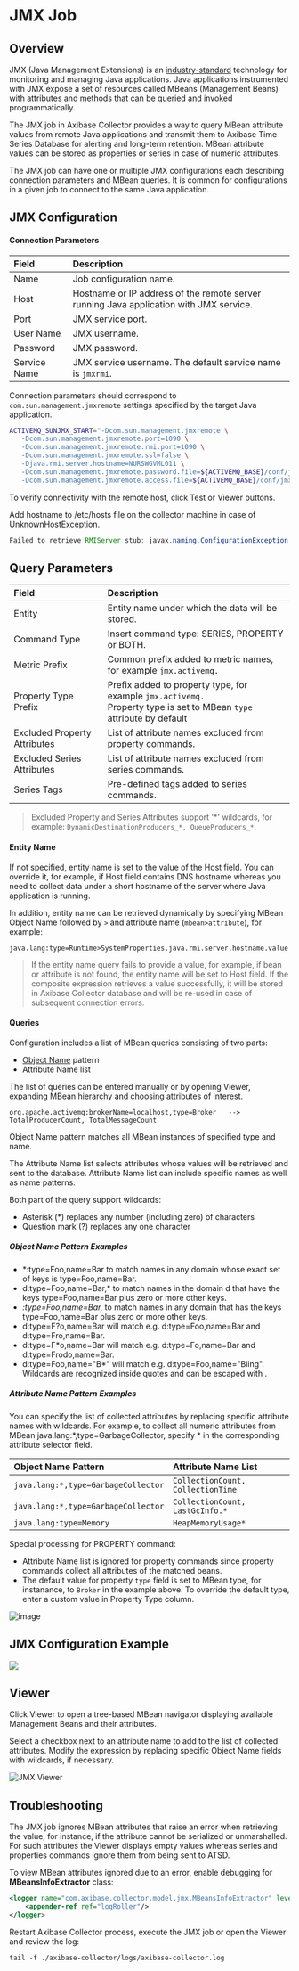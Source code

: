 # JMX Job

## Overview

JMX (Java Management Extensions) is an [industry-standard](http://java.sun.com/products/JavaManagement/download.html) technology for monitoring and managing Java applications. Java applications instrumented with JMX expose a set of resources called MBeans (Management Beans) with attributes and methods that can be queried and invoked programmatically.

The JMX job in Axibase Collector provides a way to query MBean attribute values from remote Java applications and transmit them to Axibase Time Series Database for alerting and long-term retention. MBean attribute values can be stored as properties or series in case of numeric attributes.

The JMX job can have one or multiple JMX configurations each describing connection parameters and MBean queries. It is common for configurations in a given job to connect to the same Java application.

## JMX Configuration

#### Connection Parameters

| Field       | Description |
|:-------------|:-------------|
| Name | Job configuration name. |
| Host | Hostname or IP address of the remote server running Java application with JMX service. |
| Port | JMX service port.  |
| User Name | 	JMX username. |
| Password | JMX password. |
| Service Name | 	JMX service username. The default service name is `jmxrmi`. |

Connection parameters should correspond to `com.sun.management.jmxremote` settings specified by the target Java application.

```sh
ACTIVEMQ_SUNJMX_START="-Dcom.sun.management.jmxremote \
   -Dcom.sun.management.jmxremote.port=1090 \
   -Dcom.sun.management.jmxremote.rmi.port=1090 \
   -Dcom.sun.management.jmxremote.ssl=false \
   -Djava.rmi.server.hostname=NURSWGVML011 \
   -Dcom.sun.management.jmxremote.password.file=${ACTIVEMQ_BASE}/conf/jmx.password \
   -Dcom.sun.management.jmxremote.access.file=${ACTIVEMQ_BASE}/conf/jmx.access"
```

To verify connectivity with the remote host, click Test or Viewer buttons. 

Add hostname to /etc/hosts file on the collector machine in case of UnknownHostException.

```java
Failed to retrieve RMIServer stub: javax.naming.ConfigurationException [Root exception is java.rmi.UnknownHostException: Unknown host: NURSWGVML011; nested exception is:  	java.net.UnknownHostException: NURSWGVML011]
```

## Query Parameters

| Field | Description |
|:---|:---|
| Entity | Entity name under which the data will be stored. |
| Command Type | Insert command type: SERIES, PROPERTY or BOTH. |
| Metric Prefix | Common prefix added to metric names, for example `jmx.activemq.`  |
| Property Type Prefix  | Prefix added to property type, for example `jmx.activemq.`<br>Property type is set to MBean `type` attribute by default |
| Excluded Property Attributes | List of attribute names excluded from property commands.  |
| Excluded Series Attributes | List of attribute names excluded from series commands. |
| Series Tags | Pre-defined tags added to series commands. |

> Excluded Property and Series Attributes support '*' wildcards, for example: `DynamicDestinationProducers_*, QueueProducers_*`.

#### Entity Name

If not specified, entity name is set to the value of the Host field. You can override it, for example, if Host field contains DNS hostname whereas you need to collect data under a short hostname of the server where Java application is running.

In addition, entity name can be retrieved dynamically by specifying MBean Object Name followed by `>` and attribute name (`mbean>attribute`), for example:

```
java.lang:type=Runtime>SystemProperties.java.rmi.server.hostname.value
```

> If the entity name query fails to provide a value, for example, if bean or attribute is not found, the entity name will be set to Host field. If the composite expression retrieves a value successfully, it will be stored in Axibase Collector database and will be re-used in case of subsequent connection errors.

#### Queries

Configuration includes a list of MBean queries consisting of two parts:

* [Object Name](https://docs.oracle.com/javase/7/docs/api/javax/management/ObjectName.html) pattern
* Attribute Name list

The list of queries can be entered manually or by opening Viewer, expanding MBean hierarchy and choosing attributes of interest.

```
org.apache.activemq:brokerName=localhost,type=Broker   -->     TotalProducerCount, TotalMessageCount
```

Object Name pattern matches all MBean instances of specified type and name. 

The Attribute Name list selects attributes whose values will be retrieved and sent to the database. Attribute Name list can include specific names as well as name patterns. 

Both part of the query support wildcards:

* Asterisk (*) replaces any number (including zero) of characters
* Question mark (?) replaces any one character

##### Object Name Pattern Examples

* *:type=Foo,name=Bar to match names in any domain whose exact set of keys is type=Foo,name=Bar.
* d:type=Foo,name=Bar,* to match names in the domain d that have the keys type=Foo,name=Bar plus zero or more other keys.
* *:type=Foo,name=Bar,* to match names in any domain that has the keys type=Foo,name=Bar plus zero or more other keys.
* d:type=F?o,name=Bar will match e.g. d:type=Foo,name=Bar and d:type=Fro,name=Bar.
* d:type=F*o,name=Bar will match e.g. d:type=Fo,name=Bar and d:type=Frodo,name=Bar.
* d:type=Foo,name="B*" will match e.g. d:type=Foo,name="Bling". Wildcards are recognized inside quotes and can be escaped with \.

##### Attribute Name Pattern Examples

You can specify the list of collected attributes by replacing specific attribute names with wildcards. For example, to collect all numeric attributes from MBean java.lang:*,type=GarbageCollector, specify * in the corresponding attribute selector field.

| Object Name Pattern        | Attribute Name List  |
|:-------------|:-------------|
| `java.lang:*,type=GarbageCollector` | `CollectionCount, CollectionTime`|
| `java.lang:*,type=GarbageCollector` | `CollectionCount, LastGcInfo.*`|
| `java.lang:type=Memory` | `HeapMemoryUsage*` |

Special processing for PROPERTY command:

- Attribute Name list is ignored for property commands since property commands collect all attributes of the matched beans.
- The default value for property `type` field is set to MBean type, for instanance, to `Broker` in the example above. To override the default type, enter a custom value in Property Type column.

![image](https://axibase.com/wp-content/uploads/2014/06/property_type.png)

## JMX Configuration Example

![](https://axibase.com/wp-content/uploads/2014/06/jmx_config.png)


## Viewer

Click Viewer to open a tree-based MBean navigator displaying available Management Beans and their attributes.

Select a checkbox next to an attribute name to add to the list of collected attributes. Modify the expression by replacing specific Object Name fields with wildcards, if necessary.

![JMX Viewer](https://axibase.com/wp-content/uploads/2014/06/jmx_viewer.png)

## Troubleshooting

The JMX job ignores MBean attributes that raise an error when retrieving the value, for instance, if the attribute cannot be serialized or unmarshalled. For such attributes the Viewer displays empty values whereas series and properties commands ignore them from being sent to ATSD.

To view MBean attributes ignored due to an error, enable debugging for **MBeansInfoExtractor** class:

```xml
<logger name="com.axibase.collector.model.jmx.MBeansInfoExtractor" level="DEBUG">
    <appender-ref ref="logRoller"/>
</logger>
```

Restart Axibase Collector process, execute the JMX job or open the Viewer and review the log:

```
tail -f ./axibase-collector/logs/axibase-collector.log
```







